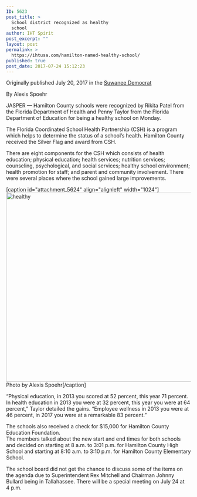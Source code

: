 ```yaml
---
ID: 5623
post_title: >
  School district recognized as healthy
  school
author: IHT Spirit
post_excerpt: ""
layout: post
permalink: >
  https://ihtusa.com/hamilton-named-healthy-school/
published: true
post_date: 2017-07-24 15:12:23
---
```

Originally published July 20, 2017 in the <a href="http://www.suwanneedemocrat.com/news/school-district-recognized-as-a-healthy-school/article_d7694c5c-6d5b-11e7-81e4-1b730d49f55c.html" target="_blank" rel="noopener">Suwanee Democrat</a>

By Alexis Spoehr

JASPER — Hamilton County schools were recognized by Rikita Patel from the Florida Department of Health and Penny Taylor from the Florida Department of Education for being a healthy school on Monday.

The Florida Coordinated School Health Partnership (CSH) is a program which helps to determine the status of a school’s health. Hamilton County received the Silver Flag and award from CSH.
<div id="tncms-region-article_instory_top" class="tncms-region hidden-print">There are eight components for the CSH which consists of health education; physical education; health services; nutrition services; counseling, psychological, and social services; healthy school environment; health promotion for staff; and parent and community involvement. There were several places where the school gained large improvements.</div>
<!--more-->

[caption id="attachment_5624" align="alignleft" width="1024"]<a href="https://ihtusa.com/wp-content/uploads/2017/07/share7-24.jpg"><img class="wp-image-5624 size-large" src="https://ihtusa.com/wp-content/uploads/2017/07/share7-24-1024x515.jpg" alt="healthy" width="1024" height="515" /></a> Photo by Alexis Spoehr[/caption]

“Physical education, in 2013 you scored at 52 percent, this year 71 percent. In health education in 2013 you were at 32 percent, this year you were at 64 percent,” Taylor detailed the gains. “Employee wellness in 2013 you were at 46 percent, in 2017 you were at a remarkable 83 percent.”
<div id="tncms-region-article_instory_middle" class="tncms-region hidden-print">The schools also received a check for $15,000 for Hamilton County Education Foundation.</div>
The members talked about the new start and end times for both schools and decided on starting at 8 a.m. to 3:01 p.m. for Hamilton County High School and starting at 8:10 a.m. to 3:10 p.m. for Hamilton County Elementary School.

The school board did not get the chance to discuss some of the items on the agenda due to Superintendent Rex Mitchell and Chairman Johnny Bullard being in Tallahassee. There will be a special meeting on July 24 at 4 p.m.

&nbsp;